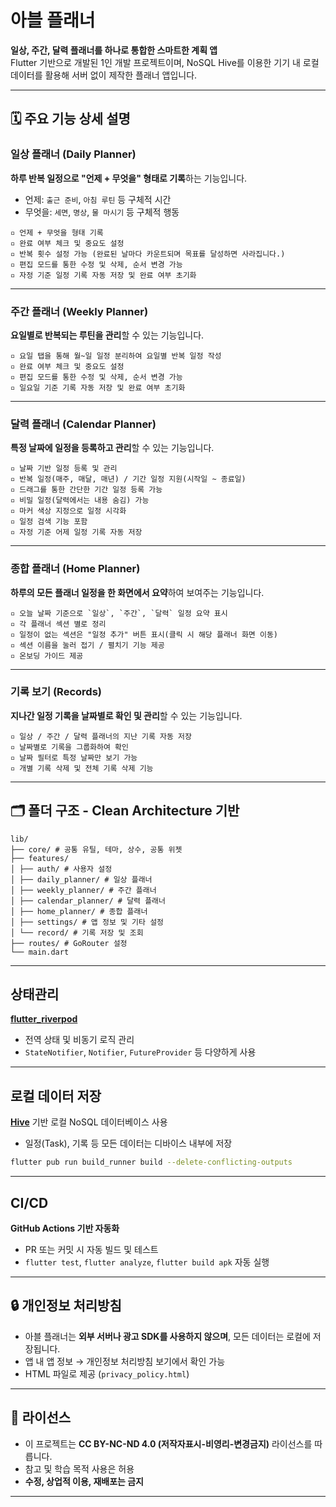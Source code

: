 # 아블 플래너

**일상, 주간, 달력 플래너를 하나로 통합한 스마트한 계획 앱**  
Flutter 기반으로 개발된 1인 개발 프로젝트이며, NoSQL Hive를 이용한 기기 내 로컬 데이터를 활용해 서버 없이 제작한 플래너 앱입니다.

---
## 🗓️ 주요 기능 상세 설명

### 일상 플래너 (Daily Planner)

**하루 반복 일정으로 "언제 + 무엇을" 형태로 기록**하는 기능입니다.

- 언제: `출근 준비`, `아침 루틴` 등 구체적 시간
- 무엇을: `세면`, `명상`, `물 마시기` 등 구체적 행동

```
▫ 언제 + 무엇을 형태 기록
▫ 완료 여부 체크 및 중요도 설정
▫ 반복 횟수 설정 가능 (완료된 날마다 카운트되며 목표를 달성하면 사라집니다.)
▫ 편집 모드를 통한 수정 및 삭제, 순서 변경 가능
▫ 자정 기준 일정 기록 자동 저장 및 완료 여부 초기화
```

---

### 주간 플래너 (Weekly Planner)

**요일별로 반복되는 루틴을 관리**할 수 있는 기능입니다.
```
▫ 요일 탭을 통해 월~일 일정 분리하여 요일별 반복 일정 작성
▫ 완료 여부 체크 및 중요도 설정
▫ 편집 모드를 통한 수정 및 삭제, 순서 변경 가능
▫ 일요일 기준 기록 자동 저장 및 완료 여부 초기화
```

---

### 달력 플래너 (Calendar Planner)

**특정 날짜에 일정을 등록하고 관리**할 수 있는 기능입니다.

```
▫ 날짜 기반 일정 등록 및 관리
▫ 반복 일정(매주, 매달, 매년) / 기간 일정 지원(시작일 ~ 종료일)
▫ 드래그를 통한 간단한 기간 일정 등록 가능
▫ 비밀 일정(달력에서는 내용 숨김) 가능
▫ 마커 색상 지정으로 일정 시각화
▫ 일정 검색 기능 포함
▫ 자정 기준 어제 일정 기록 자동 저장
```

---

### 종합 플래너 (Home Planner)

**하루의 모든 플래너 일정을 한 화면에서 요약**하여 보여주는 기능입니다.
```
▫ 오늘 날짜 기준으로 `일상`, `주간`, `달력` 일정 요약 표시
▫ 각 플래너 섹션 별로 정리
▫ 일정이 없는 섹션은 "일정 추가" 버튼 표시(클릭 시 해당 플래너 화면 이동)
▫ 섹션 이름을 눌러 접기 / 펼치기 기능 제공
▫ 온보딩 가이드 제공
```

---

### 기록 보기 (Records)

**지나간 일정 기록을 날짜별로 확인 및 관리**할 수 있는 기능입니다.

```
▫ 일상 / 주간 / 달력 플래너의 지난 기록 자동 저장
▫ 날짜별로 기록을 그룹화하여 확인
▫ 날짜 필터로 특정 날짜만 보기 가능
▫ 개별 기록 삭제 및 전체 기록 삭제 기능
```

---

## 🗂️ 폴더 구조 - Clean Architecture 기반

```
lib/
├── core/ # 공통 유틸, 테마, 상수, 공통 위젯
├── features/
│ ├── auth/ # 사용자 설정
│ ├── daily_planner/ # 일상 플래너
│ ├── weekly_planner/ # 주간 플래너
│ ├── calendar_planner/ # 달력 플래너
│ ├── home_planner/ # 종합 플래너
│ ├── settings/ # 앱 정보 및 기타 설정
│ └── record/ # 기록 저장 및 조회
├── routes/ # GoRouter 설정
└── main.dart

````

---
## 상태관리

**[flutter_riverpod](https://riverpod.dev/)**  
- 전역 상태 및 비동기 로직 관리
- `StateNotifier`, `Notifier`, `FutureProvider` 등 다양하게 사용
---

## 로컬 데이터 저장

**[Hive](https://docs.hivedb.dev/)** 기반 로컬 NoSQL 데이터베이스 사용  
- 일정(Task), 기록 등 모든 데이터는 디바이스 내부에 저장

```bash
flutter pub run build_runner build --delete-conflicting-outputs
````

---

## CI/CD

**GitHub Actions 기반 자동화**

* PR 또는 커밋 시 자동 빌드 및 테스트
* `flutter test`, `flutter analyze`, `flutter build apk` 자동 실행

---

## 🔒 개인정보 처리방침

* 아블 플래너는 **외부 서버나 광고 SDK를 사용하지 않으며**, 모든 데이터는 로컬에 저장됩니다.
* 앱 내 앱 정보 → 개인정보 처리방침 보기에서 확인 가능
* HTML 파일로 제공 (`privacy_policy.html`)

---

## 📜 라이선스

* 이 프로젝트는 **CC BY-NC-ND 4.0 (저작자표시-비영리-변경금지)** 라이선스를 따릅니다.
* 참고 및 학습 목적 사용은 허용
* **수정, 상업적 이용, 재배포는 금지**
---
